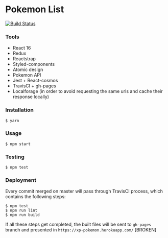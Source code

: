 # Pokemon List

[![Build Status](https://travis-ci.org/marcelorl/pokemon-list.svg?branch=master)](https://travis-ci.org/marcelorl/pokemon-list)

### Tools

  - React 16
  - Redux
  - Reactstrap
  - Styled-components
  - Atomic design
  - Pokemon API
  - Jest + React-cosmos
  - TravisCI + gh-pages
  - Localforage (in order to avoid requesting the same urls and cache their response locally)

### Installation

```$ yarn```

### Usage

```$ npm start```

### Testing

```$ npm test```

### Deployment

Every commit merged on master will pass through TravisCI process, which contains the following steps:

```
$ npm test
$ npm run lint
$ npm run build
```
 
 If all these steps get completed, the built files will be sent to `gh-pages` branch and presented in
 `https://xp-pokemon.herokuapp.com/` [BROKEN]
